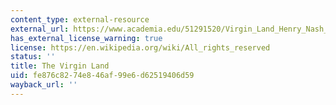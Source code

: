 ```yaml
---
content_type: external-resource
external_url: https://www.academia.edu/51291520/Virgin_Land_Henry_Nash_Smith_1950
has_external_license_warning: true
license: https://en.wikipedia.org/wiki/All_rights_reserved
status: ''
title: The Virgin Land
uid: fe876c82-74e8-46af-99e6-d62519406d59
wayback_url: ''
---
```


